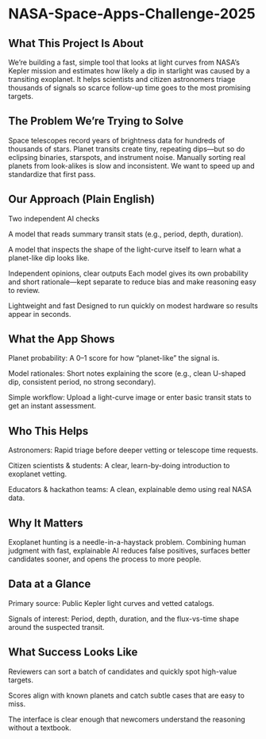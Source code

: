 # NASA-Space-Apps-Challenge-2025

## What This Project Is About

We’re building a fast, simple tool that looks at light curves from NASA’s Kepler mission and estimates how likely a dip in starlight was caused by a transiting exoplanet. It helps scientists and citizen astronomers triage thousands of signals so scarce follow-up time goes to the most promising targets.

## The Problem We’re Trying to Solve

Space telescopes record years of brightness data for hundreds of thousands of stars. Planet transits create tiny, repeating dips—but so do eclipsing binaries, starspots, and instrument noise. Manually sorting real planets from look-alikes is slow and inconsistent. We want to speed up and standardize that first pass.

## Our Approach (Plain English)

Two independent AI checks

A model that reads summary transit stats (e.g., period, depth, duration).

A model that inspects the shape of the light-curve itself to learn what a planet-like dip looks like.

Independent opinions, clear outputs
Each model gives its own probability and short rationale—kept separate to reduce bias and make reasoning easy to review.

Lightweight and fast
Designed to run quickly on modest hardware so results appear in seconds.

## What the App Shows

Planet probability: A 0–1 score for how “planet-like” the signal is.

Model rationales: Short notes explaining the score (e.g., clean U-shaped dip, consistent period, no strong secondary).

Simple workflow: Upload a light-curve image or enter basic transit stats to get an instant assessment.

## Who This Helps

Astronomers: Rapid triage before deeper vetting or telescope time requests.

Citizen scientists & students: A clear, learn-by-doing introduction to exoplanet vetting.

Educators & hackathon teams: A clean, explainable demo using real NASA data.

## Why It Matters

Exoplanet hunting is a needle-in-a-haystack problem. Combining human judgment with fast, explainable AI reduces false positives, surfaces better candidates sooner, and opens the process to more people.

## Data at a Glance

Primary source: Public Kepler light curves and vetted catalogs.

Signals of interest: Period, depth, duration, and the flux-vs-time shape around the suspected transit.

## What Success Looks Like

Reviewers can sort a batch of candidates and quickly spot high-value targets.

Scores align with known planets and catch subtle cases that are easy to miss.

The interface is clear enough that newcomers understand the reasoning without a textbook.